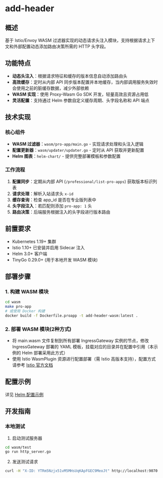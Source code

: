 # add-header

## 概述
基于 Istio/Envoy WASM 过滤器实现的动态请求头注入模块，支持根据请求上下文和外部配置动态添加路由决策所需的 HTTP 头字段。

## 功能特点
- **动态头注入**：根据请求特征和缓存的版本信息自动添加路由头
- **高效缓存**：定时从内部 API 同步版本配置并本地缓存，当内部调用服务失效时会使用之前的脏缓存数据，减少外部依赖
- **WASM 实现**：使用 Proxy-Wasm Go SDK 开发，轻量高效且资源占用低
- **灵活配置**：支持通过 Helm 参数自定义缓存周期、头字段名称和 API 端点

## 技术实现
### 核心组件
- **WASM 过滤器**：`wasm/pro-app/main.go` - 实现请求处理和头注入逻辑
- **配置更新器**：`wasm/updater/updater.go` - 定时从 API 获取并更新配置
- **Helm 图表**：`helm-chart/` - 提供完整部署模板和参数配置

### 工作流程
1. **配置同步**：定期从内部 API (`/professional/list-pro-apps`) 获取版本标识列表
2. **请求处理**：解析入站请求头 `x-id`
3. **缓存查询**：检查 app_id 是否在专业版列表中
4. **头字段注入**：若匹配则添加 `pro-app: 1` 头
5. **路由决策**：后端服务根据注入的头字段进行版本路由

## 前置要求
- Kubernetes 1.19+ 集群
- Istio 1.10+ 已安装并启用 Sidecar 注入
- Helm 3.0+ 客户端
- TinyGo 0.29.0+ (用于本地开发 WASM 模块)

## 部署步骤
### 1. 构建 WASM 模块
```bash
cd wasm
make pro-app
# 或使用 Docker 构建
docker build -f Dockerfile.proapp -t add-header-wasm:latest .
```
### 2. 部署 WASM 模块(2种方式)
- 将 main.wasm 文件复制到所有部署 IngressGateway 实例的节点，修改 IngressGateway 部署的 YAML 模板，挂载对应的目录并在配置中引用（本示例的 Helm 部署采用此方式）
- 使用 Istio WasmPlugin 资源进行配置部署（需 Istio 高版本支持），配置方式请参考 [Istio 官方文档](https://istio.io/latest/docs/reference/config/proxy_extensions/wasm-plugin/)

## 配置示例
详见 [Helm 配置示例](helm-chart/values.yaml)

## 开发指南
### 本地测试
1. 启动测试服务器
```bash
cd wasm/test
go run http_server.go
```
2. 发送测试请求
```bash
curl -H "X-ID: YTRm5Nzjx51vM5MHsUqKApFGEC9MeoJt" http://localhost:9070
```